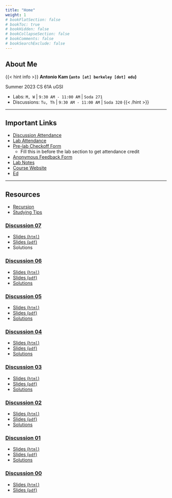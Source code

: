 ```yaml
---
title: "Home"
weight: 1
# bookFlatSection: false
# bookToc: true
# bookHidden: false
# bookCollapseSection: false
# bookComments: false
# bookSearchExclude: false
---
```


## About Me

{{< hint info >}}
**Antonio Kam (`anto [at] berkeley [dot] edu`)**

Summer 2023 CS 61A uGSI

- Labs: `M, W` | `9:30 AM - 11:00 AM` | `Soda 271`
- Discussions: `Tu, Th` | `9:30 AM - 11:00 AM` | `Soda 320`
{{< /hint >}}

---

## Important Links

- [Discussion Attendance](https://links.rouxl.es/disc)
- [Lab Attendance](https://links.rouxl.es/lab)
- [Pre-lab Checkoff Form](https://links.rouxl.es/finished)
  - Fill this in before the lab section to get attendance credit
- [Anonymous Feedback Form](https://links.rouxl.es/feedback)
- [Lab Notes](https://drive.google.com/drive/folders/1__2STbNgL21xgViz9Hspxj9TLcO6guiK)
- [Course Website](https://cs61a.org)
- [Ed](https://edstem.org/us/courses/40197/discussion/)

---

## Resources

- [Recursion](/docs/resources/su22/recursion)
- [Studying Tips](/docs/resources/su22/studying)

### [Discussion 07](https://cs61a.org/disc/disc07/)

- [Slides (`html`)](https://slides.rouxl.es/su23/disc07)
- [Slides (`pdf`)](https://slides.rouxl.es/docs/su22/disc07.pdf)
- Solutions

### [Discussion 06](https://cs61a.org/disc/disc06/)

- [Slides (`html`)](https://slides.rouxl.es/su23/disc06)
- [Slides (`pdf`)](https://slides.rouxl.es/docs/su22/disc06.pdf)
- [Solutions](https://cs61a.org/disc/sol-disc06/)

### [Discussion 05](https://cs61a.org/disc/disc05/)

- [Slides (`html`)](https://slides.rouxl.es/su23/disc05)
- [Slides (`pdf`)](https://slides.rouxl.es/docs/su22/disc05.pdf)
- [Solutions](https://cs61a.org/disc/sol-disc05/)

### [Discussion 04](https://cs61a.org/disc/disc04/)

- [Slides (`html`)](https://slides.rouxl.es/su23/disc04)
- [Slides (`pdf`)](https://slides.rouxl.es/docs/su22/disc04.pdf)
- [Solutions](https://cs61a.org/disc/sol-disc04/)

### [Discussion 03](https://cs61a.org/disc/disc03/)

- [Slides (`html`)](https://slides.rouxl.es/su23/disc03)
- [Slides (`pdf`)](https://slides.rouxl.es/docs/su22/disc03.pdf)
- [Solutions](https://cs61a.org/disc/sol-disc03/)

### [Discussion 02](https://cs61a.org/disc/disc02/)

- [Slides (`html`)](https://slides.rouxl.es/su23/disc02)
- [Slides (`pdf`)](https://slides.rouxl.es/docs/su22/disc02.pdf)
- [Solutions](https://cs61a.org/disc/sol-disc02/)

### [Discussion 01](https://cs61a.org/disc/disc01/)

- [Slides (`html`)](https://slides.rouxl.es/su23/disc01)
- [Slides (`pdf`)](https://slides.rouxl.es/docs/su22/disc01.pdf)
- [Solutions](https://cs61a.org/disc/sol-disc01/)

### [Discussion 00](https://cs61a.org/disc/disc00/)

- [Slides (`html`)](https://slides.rouxl.es/su23/disc00)
- [Slides (`pdf`)](https://slides.rouxl.es/docs/su22/disc00.pdf)
